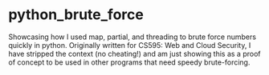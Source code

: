 # python_brute_force
Showcasing how I used map, partial, and threading to brute force numbers quickly in python. Originally written for CS595: Web and Cloud Security, I have stripped the context (no cheating!) and am just showing this as a proof of concept to be used in other programs that need speedy brute-forcing.
